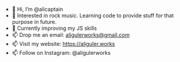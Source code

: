 - 👋 Hi, I’m @alicaptain
- 👀 Interested in rock music. Learning code to provide stuff for that purpose in future.
- 🌱 Currently improving my JS skills
- 📫 Drop me an email: aligulerworks@gmail.com
- 📫 Visit my website: https://aliguler.works
- 📫 Follow on Instagram: @aligulerworks


<!---
alicaptain/alicaptain is a ✨ special ✨ repository because its `README.md` (this file) appears on your GitHub profile.
You can click the Preview link to take a look at your changes.
--->


